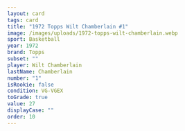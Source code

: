 ```yaml
---
layout: card
tags: card
title: "1972 Topps Wilt Chamberlain #1"
image: /images/uploads/1972-topps-wilt-chamberlain.webp
sport: Basketball
year: 1972
brand: Topps
subset: ""
player: Wilt Chamberlain
lastName: Chamberlain
number: "1"
isRookie: false
condition: VG-VGEX
toGrade: true
value: 27
displayCase: ""
order: 10
---
```


